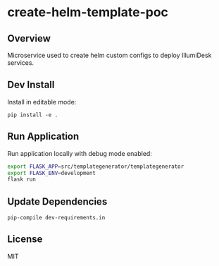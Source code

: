 # create-helm-template-poc

## Overview

Microservice used to create helm custom configs to deploy IllumiDesk services.

## Dev Install

Install in editable mode:

    pip install -e .

## Run Application

Run application locally with debug mode enabled:

```bash
export FLASK_APP=src/templategenerator/templategenerator
export FLASK_ENV=development
flask run
```

## Update Dependencies

    pip-compile dev-requirements.in

## License

MIT
